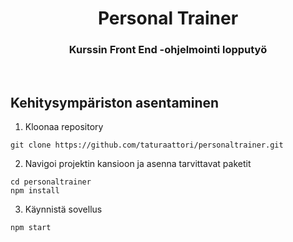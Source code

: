 <h1 align="center">Personal Trainer</h1>
<h3 align="center">Kurssin Front End -ohjelmointi lopputyö</h3><br />

## Kehitysympäriston asentaminen
1. Kloonaa repository
```
git clone https://github.com/taturaattori/personaltrainer.git
```

2. Navigoi projektin kansioon ja asenna tarvittavat paketit
```
cd personaltrainer
npm install
```

3. Käynnistä sovellus
```
npm start
```
